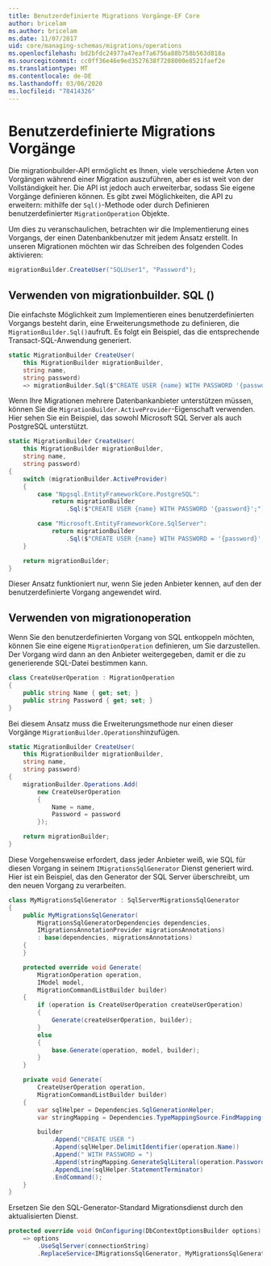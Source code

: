 ```yaml
---
title: Benutzerdefinierte Migrations Vorgänge-EF Core
author: bricelam
ms.author: bricelam
ms.date: 11/07/2017
uid: core/managing-schemas/migrations/operations
ms.openlocfilehash: bd2bfdc24977a47eaf7a6756a88b758b563d818a
ms.sourcegitcommit: cc0ff36e46e9ed3527638f7208000e8521faef2e
ms.translationtype: MT
ms.contentlocale: de-DE
ms.lasthandoff: 03/06/2020
ms.locfileid: "78414326"
---
```

# <a name="custom-migrations-operations"></a>Benutzerdefinierte Migrations Vorgänge

Die migrationbuilder-API ermöglicht es Ihnen, viele verschiedene Arten von Vorgängen während einer Migration auszuführen, aber es ist weit von der Vollständigkeit her. Die API ist jedoch auch erweiterbar, sodass Sie eigene Vorgänge definieren können. Es gibt zwei Möglichkeiten, die API zu erweitern: mithilfe der `Sql()`-Methode oder durch Definieren benutzerdefinierter `MigrationOperation` Objekte.

Um dies zu veranschaulichen, betrachten wir die Implementierung eines Vorgangs, der einen Datenbankbenutzer mit jedem Ansatz erstellt. In unseren Migrationen möchten wir das Schreiben des folgenden Codes aktivieren:

``` csharp
migrationBuilder.CreateUser("SQLUser1", "Password");
```

## <a name="using-migrationbuildersql"></a>Verwenden von migrationbuilder. SQL ()

Die einfachste Möglichkeit zum Implementieren eines benutzerdefinierten Vorgangs besteht darin, eine Erweiterungsmethode zu definieren, die `MigrationBuilder.Sql()`aufruft. Es folgt ein Beispiel, das die entsprechende Transact-SQL-Anwendung generiert.

``` csharp
static MigrationBuilder CreateUser(
    this MigrationBuilder migrationBuilder,
    string name,
    string password)
    => migrationBuilder.Sql($"CREATE USER {name} WITH PASSWORD '{password}';");
```

Wenn Ihre Migrationen mehrere Datenbankanbieter unterstützen müssen, können Sie die `MigrationBuilder.ActiveProvider`-Eigenschaft verwenden. Hier sehen Sie ein Beispiel, das sowohl Microsoft SQL Server als auch PostgreSQL unterstützt.

``` csharp
static MigrationBuilder CreateUser(
    this MigrationBuilder migrationBuilder,
    string name,
    string password)
{
    switch (migrationBuilder.ActiveProvider)
    {
        case "Npgsql.EntityFrameworkCore.PostgreSQL":
            return migrationBuilder
                .Sql($"CREATE USER {name} WITH PASSWORD '{password}';");

        case "Microsoft.EntityFrameworkCore.SqlServer":
            return migrationBuilder
                .Sql($"CREATE USER {name} WITH PASSWORD = '{password}';");
    }

    return migrationBuilder;
}
```

Dieser Ansatz funktioniert nur, wenn Sie jeden Anbieter kennen, auf den der benutzerdefinierte Vorgang angewendet wird.

## <a name="using-a-migrationoperation"></a>Verwenden von migrationoperation

Wenn Sie den benutzerdefinierten Vorgang von SQL entkoppeln möchten, können Sie eine eigene `MigrationOperation` definieren, um Sie darzustellen. Der Vorgang wird dann an den Anbieter weitergegeben, damit er die zu generierende SQL-Datei bestimmen kann.

``` csharp
class CreateUserOperation : MigrationOperation
{
    public string Name { get; set; }
    public string Password { get; set; }
}
```

Bei diesem Ansatz muss die Erweiterungsmethode nur einen dieser Vorgänge `MigrationBuilder.Operations`hinzufügen.

``` csharp
static MigrationBuilder CreateUser(
    this MigrationBuilder migrationBuilder,
    string name,
    string password)
{
    migrationBuilder.Operations.Add(
        new CreateUserOperation
        {
            Name = name,
            Password = password
        });

    return migrationBuilder;
}
```

Diese Vorgehensweise erfordert, dass jeder Anbieter weiß, wie SQL für diesen Vorgang in seinem `IMigrationsSqlGenerator` Dienst generiert wird. Hier ist ein Beispiel, das den Generator der SQL Server überschreibt, um den neuen Vorgang zu verarbeiten.

``` csharp
class MyMigrationsSqlGenerator : SqlServerMigrationsSqlGenerator
{
    public MyMigrationsSqlGenerator(
        MigrationsSqlGeneratorDependencies dependencies,
        IMigrationsAnnotationProvider migrationsAnnotations)
        : base(dependencies, migrationsAnnotations)
    {
    }

    protected override void Generate(
        MigrationOperation operation,
        IModel model,
        MigrationCommandListBuilder builder)
    {
        if (operation is CreateUserOperation createUserOperation)
        {
            Generate(createUserOperation, builder);
        }
        else
        {
            base.Generate(operation, model, builder);
        }
    }

    private void Generate(
        CreateUserOperation operation,
        MigrationCommandListBuilder builder)
    {
        var sqlHelper = Dependencies.SqlGenerationHelper;
        var stringMapping = Dependencies.TypeMappingSource.FindMapping(typeof(string));

        builder
            .Append("CREATE USER ")
            .Append(sqlHelper.DelimitIdentifier(operation.Name))
            .Append(" WITH PASSWORD = ")
            .Append(stringMapping.GenerateSqlLiteral(operation.Password))
            .AppendLine(sqlHelper.StatementTerminator)
            .EndCommand();
    }
}
```

Ersetzen Sie den SQL-Generator-Standard Migrationsdienst durch den aktualisierten Dienst.

``` csharp
protected override void OnConfiguring(DbContextOptionsBuilder options)
    => options
        .UseSqlServer(connectionString)
        .ReplaceService<IMigrationsSqlGenerator, MyMigrationsSqlGenerator>();
```
